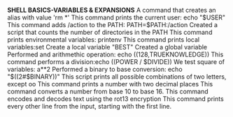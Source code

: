 **SHELL BASICS-VARIABLES & EXPANSIONS**
A command that creates an alias with value 'rm *'
This command prints the current user: echo "$USER"
This command adds /action to the PATH: PATH=$PATH:/action
Created a script that counts the number of directories in the PATH
This command prints environmental variables: printenv
This command prints local variables:set
Create a local variable "BEST"
Created a global variable
Performed and arithmethic operation: echo $((128,$TRUEKNOWLEDGE))
This command performs a division:echo $(($POWER / $DIVIDE))
We test square of variables: a**2
Performed a binary to base conversion: echo "$((2#$BINARY))"
This script prints all possible combinations of two letters, except oo
This command prints a number with two decimal places
This command converts a number from base 10 to base 16.
This command encodes and decodes text using the rot13 encryption
This command prints every other line from the input, starting with the first line.
